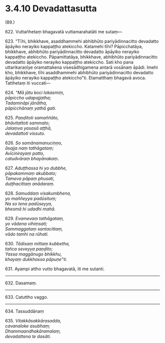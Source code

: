 # 3.4.10 Devadattasutta

(89.)

622\. Vuttañhetaṃ bhagavatā vuttamarahatāti me sutaṃ—

623\. “Tīhi, bhikkhave, asaddhammehi abhibhūto pariyādinnacitto devadatto āpāyiko nerayiko kappaṭṭho atekiccho. Katamehi tīhi? Pāpicchatāya, bhikkhave, abhibhūto pariyādinnacitto devadatto āpāyiko nerayiko kappaṭṭho atekiccho. Pāpamittatāya, bhikkhave, abhibhūto pariyādinnacitto devadatto āpāyiko nerayiko kappaṭṭho atekiccho. Sati kho pana uttarikaraṇīye oramattakena visesādhigamena antarā vosānaṃ āpādi. Imehi kho, bhikkhave, tīhi asaddhammehi abhibhūto pariyādinnacitto devadatto āpāyiko nerayiko kappaṭṭho atekiccho”ti. Etamatthaṃ bhagavā avoca. Tatthetaṃ iti vuccati—

624\. _“Mā jātu koci lokasmiṃ,_  
_pāpiccho udapajjatha;_  
_Tadamināpi jānātha,_  
_pāpicchānaṃ yathā gati._  

625\. _Paṇḍitoti samaññāto,_  
_bhāvitattoti sammato;_  
_Jalaṃva yasasā aṭṭhā,_  
_devadattoti vissuto._  

626\. _So samānamanuciṇṇo,_  
_āsajja naṃ tathāgataṃ;_  
_Avīcinirayaṃ patto,_  
_catudvāraṃ bhayānakaṃ._  

627\. _Aduṭṭhassa hi yo dubbhe,_  
_pāpakammaṃ akubbato;_  
_Tameva pāpaṃ phusati,_  
_duṭṭhacittaṃ anādaraṃ._  

628\. _Samuddaṃ visakumbhena,_  
_yo maññeyya padūsituṃ;_  
_Na so tena padūseyya,_  
_bhesmā hi udadhi mahā._  

629\. _Evamevaṃ tathāgataṃ,_  
_yo vādena vihiṃsati;_  
_Sammaggataṃ santacittaṃ,_  
_vādo tamhi na rūhati._  

630\. _Tādisaṃ mittaṃ kubbetha,_  
_tañca seveyya paṇḍito;_  
_Yassa maggānugo bhikkhu,_  
_khayaṃ dukkhassa pāpuṇe”ti._  

631\. Ayampi attho vutto bhagavatā, iti me sutanti.

---

632\. Dasamaṃ.

---

633\. Catuttho vaggo.

---

634\. Tassuddānaṃ

635\. _Vitakkāsakkārasadda,_  
_cavanaloke asubhaṃ;_  
_Dhammaandhakāramalaṃ,_  
_devadattena te dasāti._
